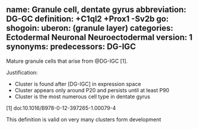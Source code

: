 name: Granule cell, dentate gyrus
abbreviation: DG-GC
definition: +C1ql2 +Prox1 -Sv2b
go:
shogoin: 
uberon: (granule layer)
categories: Ectodermal Neuronal Neuroectodermal
version: 1
synonyms:
predecessors: DG-IGC
---

Mature granule cells that arise from @DG-IGC [1].

Justification:

* Cluster is found after [DG-IGC] in expression space
* Cluster appears only around P20 and persists until at least P90
* Cluster is the most numerous cell type in dentate gyrus

[1] doi:10.1016/B978-0-12-397265-1.00079-4 

This definition is valid on very many clusters form development
